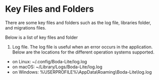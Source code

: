# Key Files and Folders
There are some key files and folders such as the log file, libraries folder, and migrations files.

Below is a list of key files and folder
1. Log file. The log file is useful when an error occurs in the application. Below are the locations for the different operation systems supported.
  * on Linux: ~/.config/Boda-Lite/log.log
  * on macOS: ~/Library/Logs/Boda-Lite/log.log 
  * on Windows: %USERPROFILE%\AppData\Roaming\Boda-Lite\log.log
